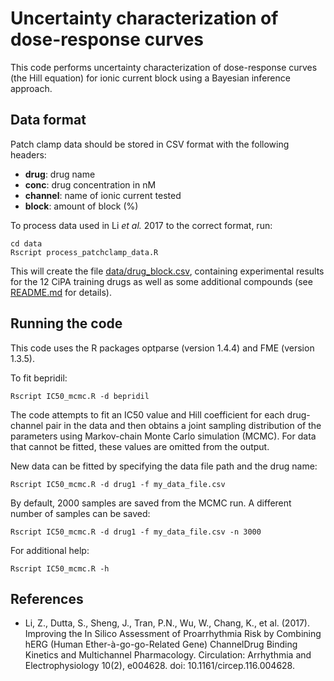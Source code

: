 # Uncertainty characterization of dose-response curves
This code performs uncertainty characterization of dose-response curves (the Hill equation) for ionic current block using a Bayesian inference approach.

## Data format
Patch clamp data should be stored in CSV format with the following headers:

* **drug**: drug name
* **conc**: drug concentration in nM
* **channel**: name of ionic current tested
* **block**: amount of block (%)

To process data used in Li *et al.* 2017 to the correct format, run:

```
cd data
Rscript process_patchclamp_data.R
```

This will create the file [data/drug_block.csv](data/drug_block.csv), containing experimental results for the 12 CiPA training drugs as well as some additional compounds (see [README.md](data/README.md) for details).

## Running the code
This code uses the R packages optparse (version 1.4.4) and FME (version 1.3.5).

To fit bepridil:

```
Rscript IC50_mcmc.R -d bepridil
```

The code attempts to fit an IC50 value and Hill coefficient for each drug-channel pair in the data and then obtains a joint sampling distribution of the parameters using Markov-chain Monte Carlo simulation (MCMC). For data that cannot be fitted, these values are omitted from the output.

New data can be fitted by specifying the data file path and the drug name:

```
Rscript IC50_mcmc.R -d drug1 -f my_data_file.csv
```

By default, 2000 samples are saved from the MCMC run. A different number of samples can be saved:

```
Rscript IC50_mcmc.R -d drug1 -f my_data_file.csv -n 3000
```

For additional help:

```
Rscript IC50_mcmc.R -h
```

## References
* Li, Z., Dutta, S., Sheng, J., Tran, P.N., Wu, W., Chang, K., et al. (2017). Improving the In Silico Assessment of Proarrhythmia Risk by Combining hERG (Human Ether-à-go-go-Related Gene) ChannelDrug Binding Kinetics and Multichannel Pharmacology. Circulation: Arrhythmia and Electrophysiology 10(2), e004628. doi: 10.1161/circep.116.004628.
